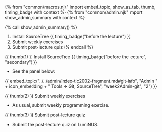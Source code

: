 {% from "common/macros.njk" import embed_topic, show_as_tab, thumb, timing_badge with context %}
{% from "common/admin.njk" import show_admin_summary with context %}


{% call show_admin_summary() %}
1. Install SourceTree {{ timing_badge("before the lecture") }}
1. Submit weekly exercises
1. Submit post-lecture quiz
{% endcall %}

{{ thumb(1) }} Install SourceTree {{ timing_badge("before the lecture", "secondary") }}

* See the panel below:

{{ embed_topic("../../admin/index-tic2002-fragment.md#git-info", "Admin " + icon_embedding + " Tools → Git, SourceTree", "week2Admin-git", "2") }}

{{ thumb(2) }} Submit weekly exercises

* As usual, submit weekly programming exercise.

{{ thumb(3) }} Submit post-lecture quiz

* Submit the post-lecture quiz on LumiNUS.
